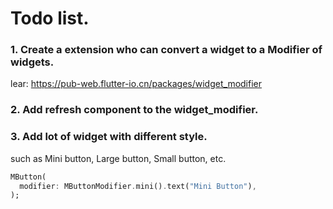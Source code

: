# Todo list.
### 1. Create a extension who can convert a widget to a Modifier of widgets.

lear:
https://pub-web.flutter-io.cn/packages/widget_modifier

### 2. Add refresh component to the widget_modifier.

### 3. Add lot of widget with different style.

such as Mini button, Large button, Small button, etc. 

```dart
MButton(
  modifier: MButtonModifier.mini().text("Mini Button"),
);
```